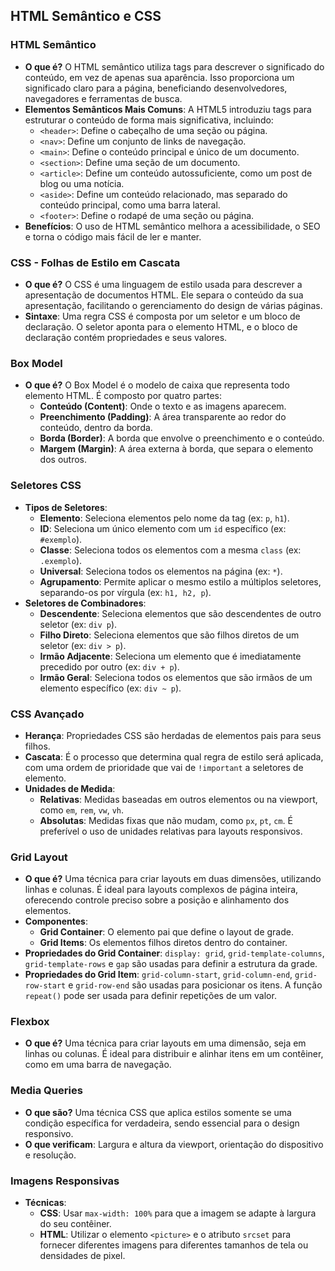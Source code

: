 ## HTML Semântico e CSS

### HTML Semântico

* **O que é?** O HTML semântico utiliza tags para descrever o significado do conteúdo, em vez de apenas sua aparência. Isso proporciona um significado claro para a página, beneficiando desenvolvedores, navegadores e ferramentas de busca.
* **Elementos Semânticos Mais Comuns**: A HTML5 introduziu tags para estruturar o conteúdo de forma mais significativa, incluindo:
    * `<header>`: Define o cabeçalho de uma seção ou página.
    * `<nav>`: Define um conjunto de links de navegação.
    * `<main>`: Define o conteúdo principal e único de um documento.
    * `<section>`: Define uma seção de um documento.
    * `<article>`: Define um conteúdo autossuficiente, como um post de blog ou uma notícia.
    * `<aside>`: Define um conteúdo relacionado, mas separado do conteúdo principal, como uma barra lateral.
    * `<footer>`: Define o rodapé de uma seção ou página.
* **Benefícios**: O uso de HTML semântico melhora a acessibilidade, o SEO e torna o código mais fácil de ler e manter.

### CSS - Folhas de Estilo em Cascata

* **O que é?** O CSS é uma linguagem de estilo usada para descrever a apresentação de documentos HTML. Ele separa o conteúdo da sua apresentação, facilitando o gerenciamento do design de várias páginas.
* **Sintaxe**: Uma regra CSS é composta por um seletor e um bloco de declaração. O seletor aponta para o elemento HTML, e o bloco de declaração contém propriedades e seus valores.

### Box Model

* **O que é?** O Box Model é o modelo de caixa que representa todo elemento HTML. É composto por quatro partes:
    * **Conteúdo (Content)**: Onde o texto e as imagens aparecem.
    * **Preenchimento (Padding)**: A área transparente ao redor do conteúdo, dentro da borda.
    * **Borda (Border)**: A borda que envolve o preenchimento e o conteúdo.
    * **Margem (Margin)**: A área externa à borda, que separa o elemento dos outros.

### Seletores CSS

* **Tipos de Seletores**:
    * **Elemento**: Seleciona elementos pelo nome da tag (ex: `p`, `h1`).
    * **ID**: Seleciona um único elemento com um `id` específico (ex: `#exemplo`).
    * **Classe**: Seleciona todos os elementos com a mesma `class` (ex: `.exemplo`).
    * **Universal**: Seleciona todos os elementos na página (ex: `*`).
    * **Agrupamento**: Permite aplicar o mesmo estilo a múltiplos seletores, separando-os por vírgula (ex: `h1, h2, p`).
* **Seletores de Combinadores**:
    * **Descendente**: Seleciona elementos que são descendentes de outro seletor (ex: `div p`).
    * **Filho Direto**: Seleciona elementos que são filhos diretos de um seletor (ex: `div > p`).
    * **Irmão Adjacente**: Seleciona um elemento que é imediatamente precedido por outro (ex: `div + p`).
    * **Irmão Geral**: Seleciona todos os elementos que são irmãos de um elemento específico (ex: `div ~ p`).

### CSS Avançado

* **Herança**: Propriedades CSS são herdadas de elementos pais para seus filhos.
* **Cascata**: É o processo que determina qual regra de estilo será aplicada, com uma ordem de prioridade que vai de `!important` a seletores de elemento.
* **Unidades de Medida**:
    * **Relativas**: Medidas baseadas em outros elementos ou na viewport, como `em`, `rem`, `vw`, `vh`.
    * **Absolutas**: Medidas fixas que não mudam, como `px`, `pt`, `cm`. É preferível o uso de unidades relativas para layouts responsivos.

### Grid Layout

* **O que é?** Uma técnica para criar layouts em duas dimensões, utilizando linhas e colunas. É ideal para layouts complexos de página inteira, oferecendo controle preciso sobre a posição e alinhamento dos elementos.
* **Componentes**:
    * **Grid Container**: O elemento pai que define o layout de grade.
    * **Grid Items**: Os elementos filhos diretos dentro do container.
* **Propriedades do Grid Container**: `display: grid`, `grid-template-columns`, `grid-template-rows` e `gap` são usadas para definir a estrutura da grade.
* **Propriedades do Grid Item**: `grid-column-start`, `grid-column-end`, `grid-row-start` e `grid-row-end` são usadas para posicionar os itens. A função `repeat()` pode ser usada para definir repetições de um valor.

### Flexbox

* **O que é?** Uma técnica para criar layouts em uma dimensão, seja em linhas ou colunas. É ideal para distribuir e alinhar itens em um contêiner, como em uma barra de navegação.

### Media Queries

* **O que são?** Uma técnica CSS que aplica estilos somente se uma condição específica for verdadeira, sendo essencial para o design responsivo.
* **O que verificam**: Largura e altura da viewport, orientação do dispositivo e resolução.

### Imagens Responsivas

* **Técnicas**:
    * **CSS**: Usar `max-width: 100%` para que a imagem se adapte à largura do seu contêiner.
    * **HTML**: Utilizar o elemento `<picture>` e o atributo `srcset` para fornecer diferentes imagens para diferentes tamanhos de tela ou densidades de pixel.